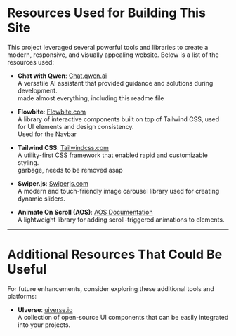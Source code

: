 # Resources Used for Building This Site

This project leveraged several powerful tools and libraries to create a modern, responsive, and visually appealing website. Below is a list of the resources used:

- **Chat with Qwen**: [Chat.qwen.ai](https://chat.qwen.ai)  
  A versatile AI assistant that provided guidance and solutions during development.\
  made almost everything, including this readme file

- **Flowbite**: [Flowbite.com](https://flowbite.com)  
  A library of interactive components built on top of Tailwind CSS, used for UI elements and design consistency.\
  Used for the Navbar

- **Tailwind CSS**: [Tailwindcss.com](https://tailwindcss.com)  
  A utility-first CSS framework that enabled rapid and customizable styling.\
  garbage, needs to be removed asap

- **Swiper.js**: [Swiperjs.com](https://swiperjs.com)  
  A modern and touch-friendly image carousel library used for creating dynamic sliders.

- **Animate On Scroll (AOS)**: [AOS Documentation](https://michalsnik.github.io/aos)  
  A lightweight library for adding scroll-triggered animations to elements.

---

# Additional Resources That Could Be Useful
For future enhancements, consider exploring these additional tools and platforms:

- **UIverse**: [uiverse.io](https://uiverse.io)  
  A collection of open-source UI components that can be easily integrated into your projects.